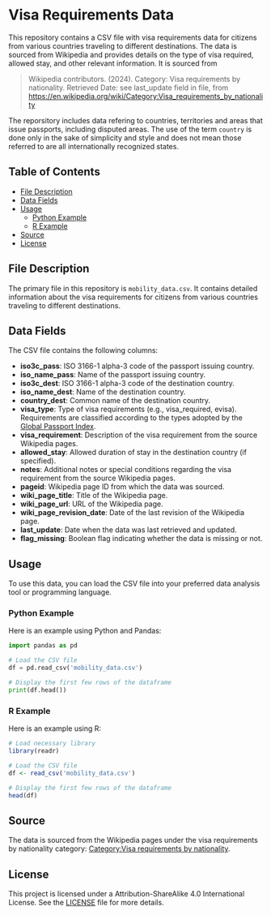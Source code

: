 # Visa Requirements Data

This repository contains a CSV file with visa requirements data for citizens from various countries traveling to different destinations. The data is sourced from Wikipedia and provides details on the type of visa required, allowed stay, and other relevant information. It is sourced from

> Wikipedia contributors. (2024). Category: Visa requirements by nationality. Retrieved Date: see last_update field in file, from https://en.wikipedia.org/wiki/Category:Visa_requirements_by_nationality

The reporsitory includes data refering to countries, territories and areas that issue passports, including disputed areas. The use of the term `country` is done only in the sake of simplicity and style and does not mean those referred to are all internationally recognized states. 

## Table of Contents
- [File Description](#file-description)
- [Data Fields](#data-fields)
- [Usage](#usage)
  - [Python Example](#python-example)
  - [R Example](#r-example)
- [Source](#source)
- [License](#license)

## File Description

The primary file in this repository is `mobility_data.csv`. It contains detailed information about the visa requirements for citizens from various countries traveling to different destinations.

## Data Fields

The CSV file contains the following columns:

- **iso3c_pass**: ISO 3166-1 alpha-3 code of the passport issuing country.
- **iso_name_pass**: Name of the passport issuing country.
- **iso3c_dest**: ISO 3166-1 alpha-3 code of the destination country.
- **iso_name_dest**: Name of the destination country.
- **country_dest**: Common name of the destination country.
- **visa_type**: Type of visa requirements (e.g., visa_required, evisa). Requirements are classified according to the types adopted by the [Global Passport Index](https://www.globalcitizensolutions.com/passport-index/).
- **visa_requirement**: Description of the visa requirement from the source Wikipedia pages.
- **allowed_stay**: Allowed duration of stay in the destination country (if specified).
- **notes**: Additional notes or special conditions regarding the visa requirement from the source Wikipedia pages.
- **pageid**: Wikipedia page ID from which the data was sourced.
- **wiki_page_title**: Title of the Wikipedia page.
- **wiki_page_url**: URL of the Wikipedia page.
- **wiki_page_revision_date**: Date of the last revision of the Wikipedia page.
- **last_update**: Date when the data was last retrieved and updated.
- **flag_missing**: Boolean flag indicating whether the data is missing or not.

## Usage

To use this data, you can load the CSV file into your preferred data analysis tool or programming language.

### Python Example

Here is an example using Python and Pandas:

```python
import pandas as pd

# Load the CSV file
df = pd.read_csv('mobility_data.csv')

# Display the first few rows of the dataframe
print(df.head())
```

### R Example

Here is an example using R:

```R
# Load necessary library
library(readr)

# Load the CSV file
df <- read_csv('mobility_data.csv')

# Display the first few rows of the dataframe
head(df)
```

## Source

The data is sourced from the Wikipedia pages under the visa requirements by nationality category: [Category:Visa requirements by nationality](https://en.wikipedia.org/wiki/Category:Visa_requirements_by_nationality).

## License

This project is licensed under a Attribution-ShareAlike 4.0 International License. See the [LICENSE](LICENSE.txt) file for more details.
